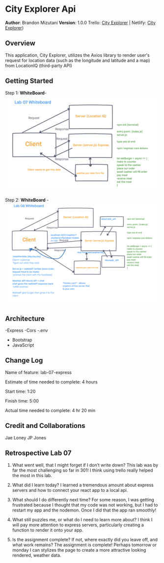 # City Explorer Api

**Author**: Brandon Mizutani
**Version**: 1.0.0 Trello: [City Explorer](https://trello.com/b/ENQ558B6/city-explorer-api) | Netlify: [City Explorer](https://mizutani-city-explorer.netlify.app/))

## Overview

This application, City Explorer, utilizes the Axios library to render user's request for location data (such as the longitude and latitude and a map) from LocationIQ (third-party API)

## Getting Started

Step 1: **WhiteBoard**- ![Lab 07](whiteboard-lab-07.png)

Step 2: **WhiteBoard** - ![Lab 08](whiteboard-lab-08.png)

## Architecture

-Express
-Cors
-.env
- Bootstrap
- JavaScript

## Change Log

Name of feature: lab-07-express

Estimate of time needed to complete: 4 hours

Start time: 1:20

Finish time: 5:00

Actual time needed to complete: 4 hr 20 min

## Credit and Collaborations

Jae Loney
JP Jones

## Retrospective Lab 07

1. What went well, that I might forget if I don’t write down?
  This lab was by far the most challenging so far in 301! I think using trello really helped the most in this lab.

2. What did I learn today?
  I learned a tremendous amount about express servers and how to connect your react app to a local api.

3. What should I do differently next time?
  For some reason, I was getting frustrated because I thought that my code was not working, but I had to restart my app and the nodemon. Once I did that the app ran smoothly!

4. What still puzzles me, or what do I need to learn more about?
  I think I will pay more attention to express servers, particularly creating a function to render it onto your app.

5. Is the assignment complete? If not, where exactly did you leave off, and what work remains?
  The assignment is complete! Perhaps tomorrow or monday I can stylizes the page to create a more attractive looking rendered, weather data.
  